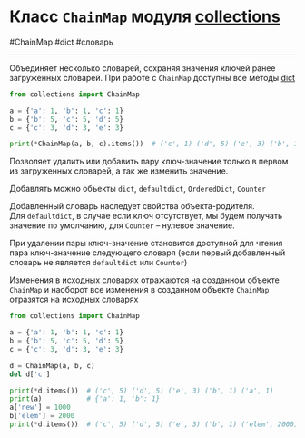 # Класс `ChainMap` модуля [collections](_collections%20-%20модуль.md)
#ChainMap #dict #словарь 
***
Объединяет несколько словарей, сохраняя значения ключей ранее загруженных словарей.
При работе с `ChainMap` доступны все методы [dict](../../../Встроенные%20возможности%20Python/dict/_dict%20-%20тип%20данных.md)

```python
from collections import ChainMap

a = {'a': 1, 'b': 1, 'c': 1}
b = {'b': 5, 'c': 5, 'd': 5}
c = {'c': 3, 'd': 3, 'e': 3}

print(*ChainMap(a, b, c).items())  # ('c', 1) ('d', 5) ('e', 3) ('b', 1) ('a', 1)
```

Позволяет удалить или добавить пару ключ-значение только в первом из загруженных словарей, а так же изменить значение.

Добавлять можно объекты `dict`, `defaultdict`, `OrderedDict`, `Counter`

Добавленный словарь наследует свойства объекта-родителя. Для `defaultdict`, в случае если ключ отсутствует, мы будем получать значение по умолчанию, для `Counter` – нулевое значение.

При удалении пары ключ-значение становится доступной для чтения пара ключ-значение следующего словаря (если первый добавленный словарь не является `defaultdict` или `Counter`)

Изменения в исходных словарях отражаются на созданном объекте `ChainMap` и наоборот все изменения в созданном объекте `ChainMap` отразятся на исходных словарях

```python
from collections import ChainMap

a = {'a': 1, 'b': 1, 'c': 1}
b = {'b': 5, 'c': 5, 'd': 5}
c = {'c': 3, 'd': 3, 'e': 3}

d = ChainMap(a, b, c)
del d['c']

print(*d.items())  # ('c', 5) ('d', 5) ('e', 3) ('b', 1) ('a', 1)
print(a)           # {'a': 1, 'b': 1}
a['new'] = 1000
b['elem'] = 2000
print(*d.items())  # ('c', 5) ('d', 5) ('e', 3) ('b', 1) ('elem', 2000) ('a', 1) ('new', 1000)
```

